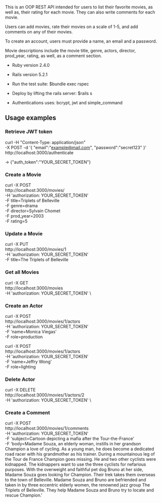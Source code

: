 This is an OOP REST API intended for users to list their favorite movies, as well as, their rating for each movie. They can also write comments for each movie.

Users can add movies, rate their movies on a scale of 1-5, and add comments on any of their movies.

To create an account, users must provide a name, an email and a password.

Movie descriptions include the movie title, genre, actors, director, prod_year, rating, as well, as a comment section.

* Ruby version
2.4.0

* Rails version
5.2.1

* Run the test suite: $bundle exec rspec

* Deploy by lifting the rails server: $rails s

* Authentications uses: bcrypt, jwt and simple_command

## Usage examples

### Retrieve JWT token
curl -H "Content-Type: application/json" \
    -X POST -d '{
    "email":"example@mail.com",
    "password":"secret123"
    }' http://localhost:3000/authenticate

-> {"auth_token":"YOUR_SECRET_TOKEN"}

### Create a Movie
curl -X POST \
  http://localhost:3000/movies/ \
  -H 'authorization: YOUR_SECRET_TOKEN' \
  -F title=Triplets of Belleville \
  -F genre=drama \
  -F director=Sylvain Chomet \
  -F prod_year=2003 \
  -F rating=5

### Update a Movie
curl -X PUT \
  http://localhost:3000/movies/1 \
  -H 'authorization: YOUR_SECRET_TOKEN' \
  -F title=The Triplets of Belleville


### Get all Movies
curl -X GET \
  http://localhost:3000/movies \
  -H 'authorization: YOUR_SECRET_TOKEN' \

### Create an Actor
curl -X POST \
  http://localhost:3000/movies/1/actors \
  -H 'authorization: YOUR_SECRET_TOKEN' \
  -F 'name=Monica Viegas' \
  -F role=production

curl -X POST \
  http://localhost:3000/movies/1/actors \
  -H 'authorization: YOUR_SECRET_TOKEN' \
  -F 'name=Jeffry Wong' \
  -F role=lighting

### Delete Actor
curl -X DELETE \
  http://localhost:3000/movies/1/actors/2 \
  -H 'authorization: YOUR_SECRET_TOKEN' \

### Create a Comment
curl -X POST \
  http://localhost:3000/movies/1/comments \
  -H 'authorization: YOUR_SECRET_TOKEN' \
  -F 'subject=Cartoon depicting a mafia after the Tour-the-France' \
  -F 'body=Madame Souza, an elderly woman, instills in her grandson Champion a love of cycling. As a young man, he does become a dedicated road racer with his grandmother as his trainer. During a mountainous leg of the Tour de France Champion goes missing. He and two other cyclists were kidnapped. The kidnappers want to use the three cyclists for nefarious purposes. With the overweight and faithful pet dog Bruno at her side, Madame Souza goes looking for Champion. Their trek takes them overseas to the town of Belleville. Madame Souza and Bruno are befriended and taken in by three eccentric elderly women, the renowned jazz group The Triplets of Belleville. They help Madame Souza and Bruno try to locate and rescue Champion.'



